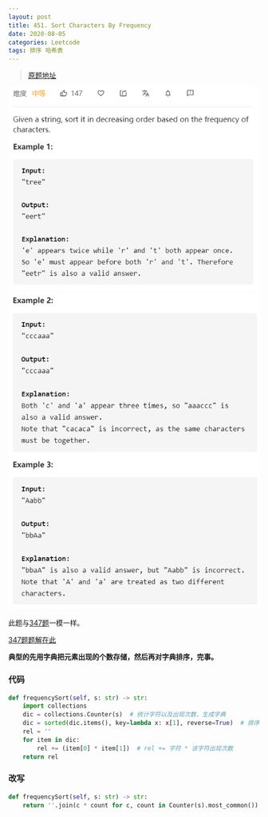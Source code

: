 ```yaml
---
layout: post
title: 451. Sort Characters By Frequency
date: 2020-08-05
categories: Leetcode
tags: 排序 哈希表
---
```


> [原题地址](https://leetcode-cn.com/problems/sort-characters-by-frequency/) 

![](/images/posts/2020/08/0501.png)
![](/images/posts/2020/08/0502.png)


此题与[347题](https://leetcode-cn.com/problems/top-k-frequent-elements/)一模一样。

[347题题解在此](https://zhoucz97.github.io/2020/08/347.-Top-K-Frequent-Elements/)

**典型的先用字典把元素出现的个数存储，然后再对字典排序，完事。**

### 代码

```python
def frequencySort(self, s: str) -> str:
    import collections
    dic = collections.Counter(s)  # 统计字符以及出现次数，生成字典
    dic = sorted(dic.items(), key=lambda x: x[1], reverse=True)  # 排序，返回列表
    rel = ''
    for item in dic:
        rel += (item[0] * item[1])  # rel += 字符 * 该字符出现次数
    return rel
```

### 改写
```python
def frequencySort(self, s: str) -> str:
    return ''.join(c * count for c, count in Counter(s).most_common())
```





